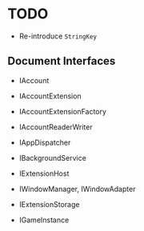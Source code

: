 # TODO

* Re-introduce `StringKey`

## Document Interfaces

* IAccount
* IAccountExtension
* IAccountExtensionFactory
* IAccountReaderWriter

* IAppDispatcher
* IBackgroundService

* IExtensionHost
* IWindowManager, IWindowAdapter
* IExtensionStorage

* IGameInstance
